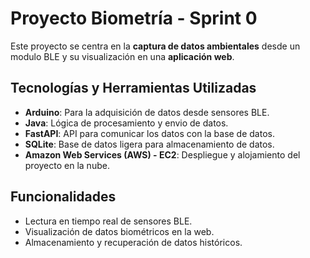 # Proyecto Biometría - Sprint 0

Este proyecto se centra en la **captura de datos ambientales** desde un modulo BLE y su visualización en una **aplicación web**.

## Tecnologías y Herramientas Utilizadas

- **Arduino**: Para la adquisición de datos desde sensores BLE.  
- **Java**: Lógica de procesamiento y envio de datos.  
- **FastAPI**: API para comunicar los datos con la base de datos.  
- **SQLite**: Base de datos ligera para almacenamiento de datos.  
- **Amazon Web Services (AWS) - EC2**: Despliegue y alojamiento del proyecto en la nube.

## Funcionalidades

- Lectura en tiempo real de sensores BLE.  
- Visualización de datos biométricos en la web.  
- Almacenamiento y recuperación de datos históricos.